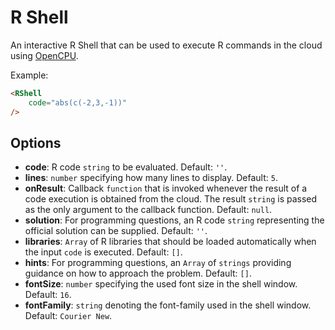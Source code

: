 # R Shell

An interactive R Shell that can be used to execute R commands in the cloud using [OpenCPU](https://www.opencpu.org/).

Example:

``` html
<RShell
    code="abs(c(-2,3,-1))"
/>
```

## Options

* __code__: R code `string` to be evaluated. Default: `''`.
* __lines__: `number` specifying how many lines to display. Default: `5`.
* __onResult__: Callback `function` that is invoked whenever the result of a code execution is obtained from the cloud. The result `string` is passed as the only argument to the callback function. Default: `null`.
* __solution__: For programming questions, an R code `string` representing the official solution can be supplied. Default: `''`.
* __libraries__: `Array` of R libraries that should be loaded automatically when the input `code` is executed. Default: `[]`.
* __hints__: For programming questions, an `Array` of `strings` providing guidance on how to approach the problem. Default: `[]`.
* __fontSize__: `number` specifying the used font size in the shell window. Default: `16`.
* __fontFamily__: `string` denoting the font-family used in the shell window. Default: `Courier New`.

